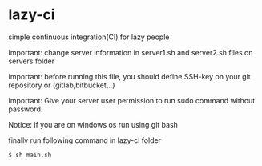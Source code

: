 # lazy-ci
simple continuous integration(CI) for lazy people 

Important: change server information in server1.sh and server2.sh files on servers folder

Important: before running this file, you should define SSH-key on your git repository or (gitlab,bitbucket,..)

Important: Give your server user permission to run sudo command without password.

Notice: if you are on windows os run using git bash

finally run following command in lazy-ci folder

```
$ sh main.sh

```



